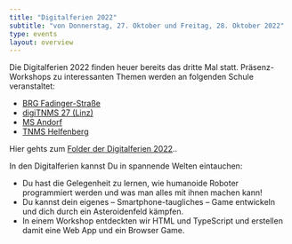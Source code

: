 ```yaml
---
title: "Digitalferien 2022"
subtitle: "von Donnerstag, 27. Oktober und Freitag, 28. Oktober 2022"
type: events
layout: overview
---
```

Die Digitalferien 2022 finden heuer bereits das dritte Mal statt. Präsenz-Workshops zu interessanten Themen werden an folgenden Schule veranstaltet:

- [BRG Fadinger-Straße](https://www.fadi.at)
- [digiTNMS 27 (Linz)](https://digims27.at)
- [MS Andorf](http://www.msandorf.at)
- [TNMS Helfenberg](https://time-mittelschule.at)

Hier gehts zum  [Folder der Digitalferien 2022](img/2022-09-14_Digiferien_Folder_web.pdf)..

In den Digitalferien kannst Du in spannende Welten eintauchen:
- Du hast die Gelegenheit zu lernen, wie humanoide Roboter programmiert werden und was man alles mit ihnen machen kann!
- Du kannst dein eigenes – Smartphone-taugliches – Game entwickeln und dich durch ein Asteroidenfeld kämpfen.
- In einem Workshop entdeckten wir HTML und TypeScript und erstellen damit eine Web App und ein Browser Game.




